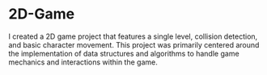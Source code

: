 # 2D-Game
 I created a 2D game project that features a single level, collision detection, and basic character movement. This project was primarily centered around the implementation of data structures and algorithms to handle game mechanics and interactions within the game.
